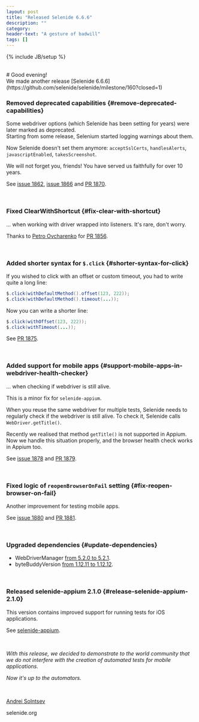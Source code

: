 ```yaml
---
layout: post
title: "Released Selenide 6.6.6"
description: ""
category:
header-text: "A gesture of badwill"
tags: []
---
```

{% include JB/setup %}

<br>
# Good evening!

<br>
We made another release [Selenide 6.6.6](https://github.com/selenide/selenide/milestone/160?closed=1)

### Removed deprecated capabilities {#remove-deprecated-capabilities}

Some webdriver options (which Selenide has been setting for years) were later marked as deprecated.  
Starting from some release, Selenium started logging warnings about them.

Now Selenide doesn't set them anymore: `acceptSslCerts`, `handlesAlerts`, `javascriptEnabled`, `takesScreenshot`.

We will not forget you, friends! You have served us faithfully for over 10 years.

See [issue 1862](https://github.com/selenide/selenide/issues/1862), [issue 1866](https://github.com/selenide/selenide/issues/1866)
and [PR 1870](https://github.com/selenide/selenide/pull/1870).

<br>

### Fixed ClearWithShortcut {#fix-clear-with-shortcut}

... when working with driver wrapped into listeners. It's rare, don't worry. 

Thanks to [Petro Ovcharenko](https://github.com/petroOv-PDFfiller) for [PR 1856](https://github.com/selenide/selenide/pull/1856).

<br>

### Added shorter syntax for `$.click` {#shorter-syntax-for-click}

If you wished to click with an offset or custom timeout, you had to write quite a long line:
```java
$.click(withDefaultMethod().offset(123, 222));
$.click(withDefaultMethod().timeout(...));
```

Now you can write a shorter line:
```java
$.click(withOffset(123, 222));
$.click(withTimeout(...));
```

See [PR 1875](https://github.com/selenide/selenide/pull/1875).

<br>

### Added support for mobile apps {#support-mobile-apps-in-webdriver-health-checker}

... when checking if webdriver is still alive.

This is a minor fix for `selenide-appium`.

When you reuse the same webdriver for multiple tests, Selenide needs to regularly check if the webdriver is still alive.
To check it, Selenide calls `WebDriver.getTitle()`. 

Recently we realised that method `getTitle()` is not supported in Appium. Now we handle this situation properly, and
the browser health check works in Appium too.

See [issue 1878](https://github.com/selenide/selenide/issues/1878) and [PR 1879](https://github.com/selenide/selenide/pull/1879).

<br>

### Fixed logic of `reopenBrowserOnFail` setting {#fix-reopen-browser-on-fail}

Another improvement for testing mobile apps.

See [issue 1880](https://github.com/selenide/selenide/issues/1880) and [PR 1881](https://github.com/selenide/selenide/pull/1881).

<br>


### Upgraded dependencies {#update-dependencies}

* WebDriverManager [from 5.2.0 to 5.2.1](https://github.com/bonigarcia/webdrivermanager/blob/master/CHANGELOG.md).
* byteBuddyVersion [from 1.12.11 to 1.12.12](https://github.com/selenide/selenide/pull/1872).

<br>

### Released selenide-appium 2.1.0 {#release-selenide-appium-2.1.0}

This version contains improved support for running tests for iOS applications.

See [selenide-appium](https://github.com/selenide/selenide-appium/blob/master/CHANGELOG).

<br>

_With this release, we decided to demonstrate to the world community that we do not interfere with the creation of automated tests for mobile applications._

_Now it's up to the automators._

<br>

[Andrei Solntsev](http://asolntsev.github.io/)

selenide.org
